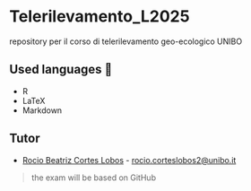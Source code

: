 # Telerilevamento_L2025
repository per il corso di telerilevamento geo-ecologico UNIBO

## Used languages 📖
+ R
+ LaTeX
+ Markdown

## Tutor
+ [Rocio Beatriz Cortes Lobos](https://www.unibo.it/sitoweb/rocio.corteslobos2) - rocio.corteslobos2@unibo.it
> the exam will be based on GitHub
